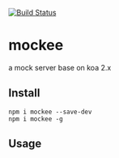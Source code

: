 
[![Build Status](https://travis-ci.org/nanyuantingfeng/mockee.svg?branch=master)](https://travis-ci.org/nanyuantingfeng/mockee)
# mockee
a mock server base on koa 2.x

## Install

```
npm i mockee --save-dev 
npm i mockee -g

```

## Usage


  
